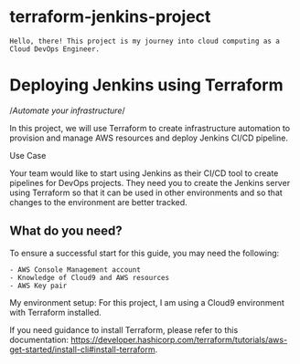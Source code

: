 # terraform-jenkins-project
    Hello, there! This project is my journey into cloud computing as a Cloud DevOps Engineer.

# Deploying Jenkins using Terraform
/*Automate your infrastructure*/

In this project, we will use Terraform to create infrastructure automation to provision and manage AWS resources and deploy Jenkins CI/CD pipeline.

Use Case

Your team would like to start using Jenkins as their CI/CD tool to create pipelines for DevOps projects. They need you to create the Jenkins server using Terraform so that it can be used in other environments and so that changes to the environment are better tracked.

## What do you need?

To ensure a successful start for this guide, you may need the following:

    - AWS Console Management account
    - Knowledge of Cloud9 and AWS resources
    - AWS Key pair

My environment setup: For this project, I am using a Cloud9 environment with Terraform installed.

If you need guidance to install Terraform, please refer to this documentation: https://developer.hashicorp.com/terraform/tutorials/aws-get-started/install-cli#install-terraform.
